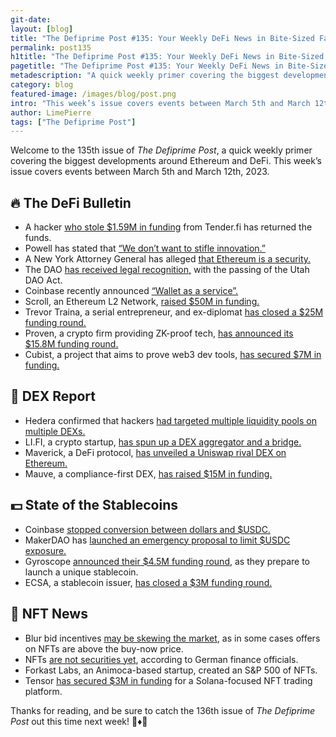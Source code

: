 ```yaml
---
git-date:
layout: [blog]
title: "The Defiprime Post #135: Your Weekly DeFi News in Bite-Sized Fashion"
permalink: post135
h1title: "The Defiprime Post #135: Your Weekly DeFi News in Bite-Sized Fashion"
pagetitle: "The Defiprime Post #135: Your Weekly DeFi News in Bite-Sized Fashion"
metadescription: "A quick weekly primer covering the biggest developments around Ethereum and DeFi. This week’s issue covers events between March 5th and March 12th, 2023"
category: blog
featured-image: /images/blog/post.png
intro: "This week’s issue covers events between March 5th and March 12th, 2023"
author: LimePierre
tags: ["The Defiprime Post"]
---
```

Welcome to the 135th issue of _The Defiprime Post_, a quick weekly primer covering the biggest developments around Ethereum and DeFi. This week’s issue covers events between March 5th and March 12th, 2023.


## 🔥 The DeFi Bulletin

* A hacker [who stole $1.59M in funding](https://www.theblock.co/post/217823/tender-fi-hacker-returns-stolen-funds-gets-bounty-reward) from Tender.fi has returned the funds.
* Powell has stated that [“We don’t want to stifle innovation.”](https://www.coindesk.com/policy/2023/03/07/federal-reserves-powell-we-dont-want-to-strangle-crypto-innovation-but-sector-is-a-mess/)
* A New York Attorney General has alleged [that Ethereum is a security.](https://www.coindesk.com/policy/2023/03/09/new-york-attorney-general-sues-crypto-exchange-kucoin-alleges-ether-is-a-security/)
* The DAO [has received legal recognition,](https://cointelegraph.com/news/dao-gets-legal-recognition-in-the-us-as-the-utah-dao-act-passes) with the passing of the Utah DAO Act.
* Coinbase recently announced [“Wallet as a service”.](https://www.coinbase.com/blog/coinbase-announces-wallet-as-a-service-now-any-company-can-seamlessly)
* Scroll, an Ethereum L2 Network, [raised $50M in funding.](http://www.theblock.co/post/217340/ethereum-scaling-scroll-50-million-funding-round-1-8-billion-valuation) 
* Trevor Traina, a serial entrepreneur, and ex-diplomat [has closed a $25M funding round.](https://www.theblock.co/post/217659/serial-entrepreneur-and-ex-diplomat-trevor-traina-raises-25-million-for-goof-proof-web3-superapp)
* Proven, a crypto firm providing ZK-proof tech, [has announced its $15.8M funding round.](https://www.theblock.co/post/218373/zero-knowledge-proof-developer-funding)
* Cubist, a project that aims to prove web3 dev tools, [has secured $7M in funding.](https://www.theblock.co/post/218092/polychain-capital-leads-web3-dev-tool-provider-cubists-7-million-raise)


## 💱 DEX Report

* Hedera confirmed that hackers [had targeted multiple liquidity pools on multiple DEXs.](https://www.theblock.co/post/218714/hedera-confirms-hackers-stole-tokens-from-dexs-exploiting-a-bug-in-smart-contract-service)
* LI.FI, a crypto startup, [has spun up a DEX aggregator and a bridge.](https://www.coindesk.com/business/2023/03/06/crypto-startup-lifi-spins-up-bridge-dex-aggregator/)
* Maverick, a DeFi protocol, [has unveiled a Uniswap rival DEX on Ethereum.](https://www.coindesk.com/markets/2023/03/08/embargo-mar-8-1400-utc-defi-protocol-maverick-unveils-uniswap-rival-decentralized-exchange-on-ethereum/)
* Mauve, a compliance-first DEX, [has raised $15M in funding.](https://www.theblock.co/post/218447/coinbase-ventures-brevan-howard-among-early-backers-of-compliant-dex-mauve)


## 💵 State of the Stablecoins

* Coinbase [stopped conversion between dollars and $USDC.](https://www.theblock.co/post/218979/coinbase-halts-conversion-feature-between-u-s-dollars-and-usdc)
* MakerDAO has [launched an emergency proposal to limit $USDC exposure.](https://www.theblock.co/post/219039/makerdao-launches-emergency-proposal-to-limit-usdc-exposure)
* Gyroscope [announced their $4.5M funding round](https://www.theblock.co/post/218376/decentralized-stablecoin-protocol-gyroscope-raises-seed-funding?s=35), as they prepare to launch a unique stablecoin.
* ECSA, a stablecoin issuer, [has closed a $3M funding round.](https://www.theblock.co/post/215319/stablecoin-issuer-ecsa-secures-3-million-in-funding)


## 💎 NFT News  

* Blur bid incentives [may be skewing the market](https://www.theblock.co/post/217961/blur-bid-incentives-skew-market-lead-to-offers-on-nfts-above-buy-now-prices), as in some cases offers on NFTs are above the buy-now price.
* NFTs [are not securities yet](https://www.coindesk.com/policy/2023/03/08/no-nfts-are-securities-yet-german-finance-officials-say/), according to German finance officials.
* Forkast Labs, an Animoca-based startup, created an S&P 500 of NFTs.
* Tensor [has secured $3M in funding](https://techcrunch.com/2023/03/07/tensor-raises-3m-for-solana-focused-nft-trading-platform/) for a Solana-focused NFT trading platform.

Thanks for reading, and be sure to catch the 136th issue of _The Defiprime Post_ out this time next week! 👋♦️👋